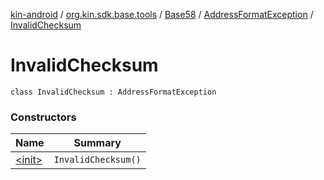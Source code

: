 [kin-android](../../../../index.md) / [org.kin.sdk.base.tools](../../../index.md) / [Base58](../../index.md) / [AddressFormatException](../index.md) / [InvalidChecksum](./index.md)

# InvalidChecksum

`class InvalidChecksum : AddressFormatException`

### Constructors

| Name | Summary |
|---|---|
| [&lt;init&gt;](-init-.md) | `InvalidChecksum()` |
